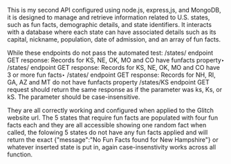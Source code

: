 This is my second API configured using node.js, express,js, and MongoDB, it is designed to manage and retrieve information related to U.S. states, such as fun facts, demographic details, and state identifiers. It interacts with a database where each state can have associated details such as its capital, nickname, population, date of admission, and an array of fun facts.

While these endpoints do not pass the automated test:
/states/ endpoint GET response: Records for KS, NE, OK, MO and CO have funfacts property‣
/states/ endpoint GET response: Records for KS, NE, OK, MO and CO have 3 or more fun facts‣
/states/ endpoint GET response: Records for NH, RI, GA, AZ and MT do not have funfacts property
/states/KS endpoint GET request should return the same response as if the parameter was ks, Ks, or kS. The parameter should be case-insensitive.

They are all correctly working and configured when applied to the Glitch website url. The 5 states that require fun facts are populated with four fun facts each and they are all accessible showing one random fact when called, the folowing 5 states do not have any fun facts applied and will return the exact {"message":"No Fun Facts found for New Hampshire"} or whatever inserted state is put in, again case-insenstivity works across all function. 
